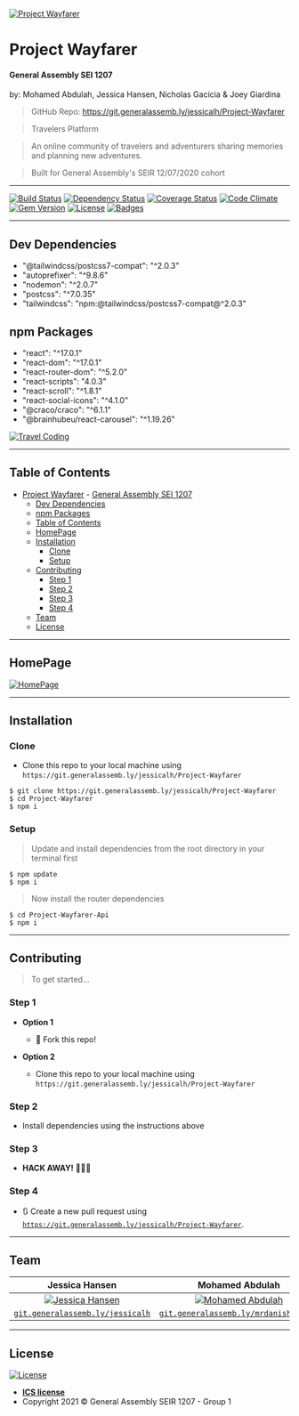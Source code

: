 [![Project Wayfarer](https://i.imgur.com/DMl6V2z.jpg&s=200)](https://i.imgur.com/DMl6V2z.jpg)

# Project Wayfarer
#### General Assembly SEI 1207
by: Mohamed Abdulah, Jessica Hansen, Nicholas Gacicia & Joey Giardina

> GitHub Repo: https://git.generalassemb.ly/jessicalh/Project-Wayfarer

> Travelers Platform

> An online community of travelers and adventurers sharing memories and planning new adventures.

> Built for General Assembly's SEIR 12/07/2020 cohort
___

[![Build Status](http://img.shields.io/travis/badges/badgerbadgerbadger.svg?style=flat-square)](https://travis-ci.org/badges/badgerbadgerbadger) [![Dependency Status](http://img.shields.io/gemnasium/badges/badgerbadgerbadger.svg?style=flat-square)](https://gemnasium.com/badges/badgerbadgerbadger) [![Coverage Status](http://img.shields.io/coveralls/badges/badgerbadgerbadger.svg?style=flat-square)](https://coveralls.io/r/badges/badgerbadgerbadger) [![Code Climate](http://img.shields.io/codeclimate/github/badges/badgerbadgerbadger.svg?style=flat-square)](https://codeclimate.com/github/badges/badgerbadgerbadger) [![Gem Version](http://img.shields.io/gem/v/badgerbadgerbadger.svg?style=flat-square)](https://rubygems.org/gems/badgerbadgerbadger) [![License](http://img.shields.io/:license-ICS-blue.svg?style=flat-square)](http://badges.mit-license.org) [![Badges](http://img.shields.io/:badges-7/7-ff6799.svg?style=flat-square)](https://github.com/badges/badgerbadgerbadger)

---
## Dev Dependencies
- "@tailwindcss/postcss7-compat": "^2.0.3"
-	"autoprefixer": "^9.8.6"
-	"nodemon": "^2.0.7"
-	"postcss": "^7.0.35"
-	"tailwindcss": "npm:@tailwindcss/postcss7-compat@^2.0.3"

## npm Packages
-	"react": "^17.0.1"
-	"react-dom": "^17.0.1"
-	"react-router-dom": "^5.2.0"
-	"react-scripts": "4.0.3"
-	"react-scroll": "^1.8.1"
-	"react-social-icons": "^4.1.0"
-	"@craco/craco": "^6.1.1"
- "@brainhubeu/react-carousel": "^1.19.26"


[![Travel Coding](https://i.imgur.com/fWJPkcv.jpg)](https://i.imgur.com/fWJPkcv.jpg)

---

## Table of Contents
- [Project Wayfarer](#project-wayfarer)
      - [General Assembly SEI 1207](#general-assembly-sei-1207)
  - [Dev Dependencies](#dev-dependencies)
  - [npm Packages](#npm-packages)
  - [Table of Contents](#table-of-contents)
  - [HomePage](#homepage)
  - [Installation](#installation)
    - [Clone](#clone)
    - [Setup](#setup)
  - [Contributing](#contributing)
    - [Step 1](#step-1)
    - [Step 2](#step-2)
    - [Step 3](#step-3)
    - [Step 4](#step-4)
  - [Team](#team)
  - [License](#license)


---

## HomePage
[![HomePage](https://i.imgur.com/fN2AMIj.png)](https://i.imgur.com/fN2AMIj.png)

---

## Installation
### Clone

- Clone this repo to your local machine using `https://git.generalassemb.ly/jessicalh/Project-Wayfarer`

```shell
$ git clone https://git.generalassemb.ly/jessicalh/Project-Wayfarer
$ cd Project-Wayfarer
$ npm i
```


### Setup

> Update and install dependencies from the root directory in your terminal first

```shell
$ npm update
$ npm i
```

> Now install the router dependencies

```shell
$ cd Project-Wayfarer-Api
$ npm i
```

---

## Contributing

> To get started...

### Step 1

- **Option 1**
    - 🍴 Fork this repo!

- **Option 2**
  - Clone this repo to your local machine using `https://git.generalassemb.ly/jessicalh/Project-Wayfarer`

### Step 2

- Install dependencies using the instructions above

### Step 3

- **HACK AWAY!** 🔨🔨🔨

### Step 4

- 🔃 Create a new pull request using <a href="https://git.generalassemb.ly/jessicalh/Project-Wayfarer" target="_blank">`https://git.generalassemb.ly/jessicalh/Project-Wayfarer`</a>.

---

## Team

|                 Jessica Hansen                 |                 Mohamed Abdulah                 |                 Joey Giardina                 |                 Nicholas Gacicia                 |
| :--------------------------------------------------------------------------------------------------------: | :--------------------------------------------------------------------------------------------------------: | :--------------------------------------------------------------------------------------------------------: | :--------------------------------------------------------------------------------------------------------: |
| [![Jessica Hansen](https://i.imgur.com/0UuugA3.jpg?s=200)]() | [![Mohamed Abdulah](https://i.imgur.com/1WZcINe.png?s=200)]() | [![Joey Giardina](https://i.imgur.com/Oz6i83g.jpg?s=200)]() | [![Nicholas Gacicia](https://i.imgur.com/dYlnr6t.jpg?2?s=200)]() |
|         <a href="https://git.generalassemb.ly/jessicalh" target="_blank">`git.generalassemb.ly/jessicalh`</a>         |         <a href="https://git.generalassemb.ly/mrdanishjr1992" target="_blank">`git.generalassemb.ly/mrdanishjr1992`</a>         |         <a href="https://git.generalassemb.ly/jgiardina" target="_blank">`git.generalassemb.ly/jgiardina`</a>         |         <a href="https://git.generalassemb.ly/nicholasgacicia" target="_blank">`git.generalassemb.ly/nicholasgacicia`</a>         |

---

## License

[![License](http://img.shields.io/:license-ICS-blue.svg?style=flat-square)](http://badges.mit-license.org)

- **[ICS license](http://[opensource.org/licenses/mit-license.php](https://opensource.org/licenses/ISC))**
- Copyright 2021 © General Assembly SEIR 1207 - Group 1
